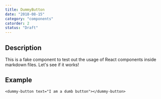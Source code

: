 ```yaml
---
title: DummyButton
date: "2018-08-15"
category: "components"
catorder: 2
status: "Draft"
---
```


## Description
This is a fake component to test out the usage of React components inside markdown files. Let's see if it works!

## Example
```example
<dummy-button text="I am a dumb button"></dummy-button>
```